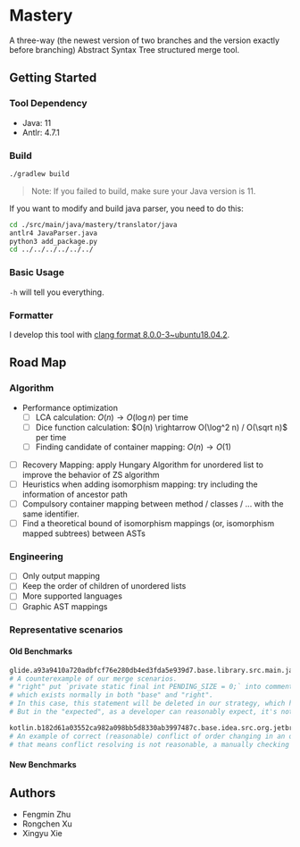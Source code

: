 # Mastery

A three-way (the newest version of two branches and the version exactly before branching) Abstract Syntax Tree structured merge tool.

## Getting Started

### Tool Dependency

- Java: 11
- Antlr: 4.7.1

### Build

```bash
./gradlew build
```

> Note: If you failed to build, make sure your Java version is 11.

If you want to modify and build java parser, you need to do this:
```bash
cd ./src/main/java/mastery/translator/java
antlr4 JavaParser.java
python3 add_package.py
cd ../../../../../../
```

### Basic Usage

`-h` will tell you everything.

### Formatter

I develop this tool with [clang format 8.0.0-3~ubuntu18.04.2](https://clang.llvm.org/docs/ClangFormat.html).

## Road Map

### Algorithm

- Performance optimization
    - [ ] LCA calculation: $O(n) \rightarrow O(\log n)$ per time
    - [ ] Dice function calculation: $O(n) \rightarrow O(\log^2 n) / O(\sqrt n)$ per time
    - [ ] Finding candidate of container mapping: $O(n) \rightarrow O(1)$
- [ ] Recovery Mapping: apply Hungary Algorithm for unordered list to improve the behavior of ZS algorithm
- [ ] Heuristics when adding isomorphism mapping: try including the information of ancestor path
- [ ] Compulsory container mapping between method / classes / ... with the same identifier.
- [ ] Find a theoretical bound of isomorphism mappings (or, isomorphism mapped subtrees) between ASTs

### Engineering

- [ ] Only output mapping
- [ ] Keep the order of children of unordered lists
- [ ] More supported languages
- [ ] Graphic AST mappings

### Representative scenarios

#### Old Benchmarks
```bash
glide.a93a9410a720adbfcf76e280db4ed3fda5e939d7.base.library.src.main.java.com.bumptech.glide.request.target.ViewTarget
# A counterexample of our merge scenarios.
# "right" put `private static final int PENDING_SIZE = 0;` into comments,
# which exists normally in both "base" and "right".
# In this case, this statement will be deleted in our strategy, which happens indeed.
# But in the "expected", as a developer can reasonably expect, it's not deleted.

kotlin.b182d61a03552ca982a098bb5d8330ab3997487c.base.idea.src.org.jetbrains.jet.plugin.references.JetSimpleNameReference
# An example of correct (reasonable) conflict of order changing in an ordered list,
# that means conflict resolving is not reasonable, a manually checking for semantic is necessary
```
#### New Benchmarks

## Authors

- Fengmin Zhu
- Rongchen Xu
- Xingyu Xie